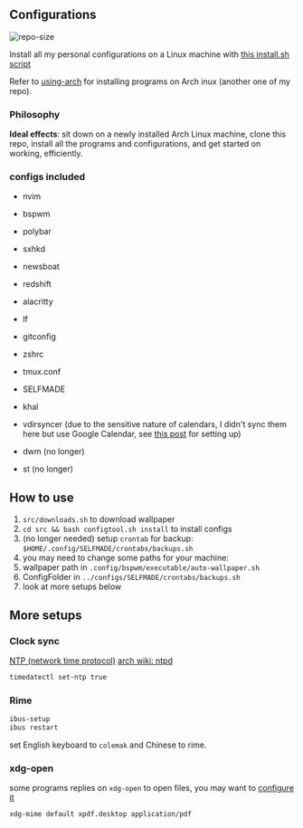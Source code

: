 

## Configurations
![repo-size](https://img.shields.io/github/repo-size/ahacad/configurations) 

Install all my personal configurations on a Linux machine with [this install.sh script](./src/install.sh)

Refer to [using-arch](https://github.com/ahacad/using-arch)  for installing programs on Arch inux (another one of my repo).

### Philosophy

**Ideal effects**: sit down on a newly installed Arch Linux machine, clone this repo, install all the programs and configurations, and get started on working, efficiently.

### configs included

- nvim
- bspwm
- polybar
- sxhkd
- newsboat
- redshift
- alacritty
- lf
- gitconfig
- zshrc
- tmux.conf
- SELFMADE



- khal
- vdirsyncer (due to the sensitive nature of calendars, I didn't sync them here but use Google Calendar, see [this post](https://opensource.com/article/20/1/open-source-calendar) for setting up)

- dwm (no longer)
- st (no longer)

## How to use

1. `src/downloads.sh` to download wallpaper
2. `cd src && bash configtool.sh install` to install configs
3. (no longer needed) setup `crontab` for backup: `$HOME/.config/SELFMADE/crontabs/backups.sh`
4. you may need to change some paths for your machine:
  1. wallpaper path in `.config/bspwm/executable/auto-wallpaper.sh`
  2. ConfigFolder in `../configs/SELFMADE/crontabs/backups.sh`
5. look at more setups below

## More setups

### Clock sync
[NTP (network time protocol)](https://www.wikiwand.com/en/Network_Time_Protocol)
[arch wiki: ntpd](https://wiki.archlinux.org/title/Network_Time_Protocol_daemon)

```bash
timedatectl set-ntp true
```

### Rime

```bash
ibus-setup
ibus restart
```

set English keyboard to `colemak` and Chinese to rime.

### xdg-open

some programs replies on `xdg-open` to open files, you may want to [configure it](https://unix.stackexchange.com/questions/36380/how-to-properly-and-easy-configure-xdg-open-without-any-environment)

```
xdg-mime default xpdf.desktop application/pdf
```

